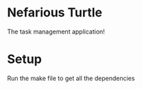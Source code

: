 # Nefarious Turtle

The task management application!

# Setup

Run the make file to get all the dependencies
